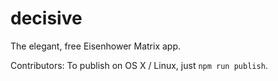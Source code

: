 # decisive

The elegant, free Eisenhower Matrix app.

Contributors: To publish on OS X / Linux, just `npm run publish`.
